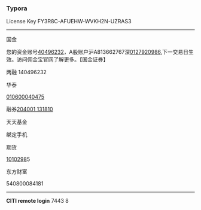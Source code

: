 ### Typora 
License Key FY3R8C-AFUEHW-WVKH2N-UZRAS3

---
国金

您的资金账号[40496232](tel:40496232)，A股账户沪A813662767深[0127920986](tel:0127920986),下一交易日生效。访问佣金宝官网了解更多。【国金证券】

两融 140496232

华泰

[010600040475](tel:010600040475)

融券[204001 131810](tel:204001%20131810)

天天基金

绑定手机

期货

[1010298](tel:10102985)5

东方财富

540800084181

---
**CITI remote login**
7443 8